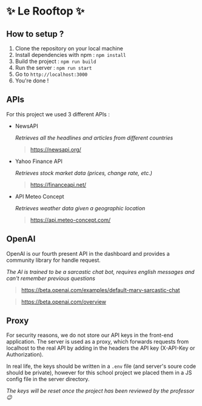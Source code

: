 # ✨ Le Rooftop ✨

## How to setup ?

1. Clone the repository on your local machine
2. Install dependencies with npm : `npm install`
3. Build the project : `npm run build`
4. Run the server : `npm run start`
5. Go to `http://localhost:3000`
6. You're done !

## APIs

For this project we used 3 different APIs :

- NewsAPI

  *Retrieves all the headlines and articles from different countries*

  > https://newsapi.org/

- Yahoo Finance API

  *Retrieves stock market data (prices, change rate, etc.)*

  > https://financeapi.net/

- API Meteo Concept
  
  *Retrieves weather data given a geographic location*

  > https://api.meteo-concept.com/

## OpenAI

OpenAI is our fourth present API in the dashboard and provides a community library for handle request.

*The AI is trained to be a sarcastic chat bot, requires english messages and can't remember previous questions*

> https://beta.openai.com/examples/default-marv-sarcastic-chat

> https://beta.openai.com/overview
  
## Proxy

For security reasons, we do not store our API keys in the front-end application. The server is used as a proxy, which forwards requests from localhost to the real API by adding in the headers the API key (X-API-Key or Authorization).

In real life, the keys should be written in a `.env` file (and server's soure code should be private), however for this school project we placed them in a JS config file in the server directory.

*The keys will be reset once the project has been reviewed by the professor 😉*
